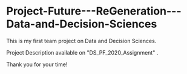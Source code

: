 # Project-Future---ReGeneration---Data-and-Decision-Sciences

This is my first team project on Data and Decision Sciences. 

Project Description available on "DS_PF_2020_Assignment" . 

Thank you for your time!
